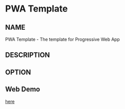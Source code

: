 # PWA Template
## NAME
PWA Template - The template for Progressive Web App

## DESCRIPTION

## OPTION

## Web Demo
[here](https://arei1126.github.io/)
